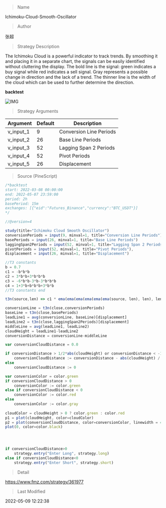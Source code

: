 
> Name

Ichimoku-Cloud-Smooth-Oscillator

> Author

张超

> Strategy Description

The Ichimoku Cloud is a powerful indicator to track trends. By smoothing it and placing it in a separate chart, the signals can be easily identified without cluttering the display. The bold line is the signal: green indicates a buy signal while red indicates a sell signal. Gray represents a possible change in direction and the lack of a trend. The thinner line is the width of the cloud which can be used to further determine the direction.

**backtest**

 ![IMG](https://www.fmz.com/upload/asset/18da159feb076ddb1c4.png) 

> Strategy Arguments



|Argument|Default|Description|
|----|----|----|
|v_input_1|9|Conversion Line Periods|
|v_input_2|26|Base Line Periods|
|v_input_3|52|Lagging Span 2 Periods|
|v_input_4|52|Pivot Periods|
|v_input_5|26|Displacement|


> Source (PineScript)

``` javascript
/*backtest
start: 2022-03-08 00:00:00
end: 2022-05-07 23:59:00
period: 2h
basePeriod: 15m
exchanges: [{"eid":"Futures_Binance","currency":"BTC_USDT"}]
*/

//@version=4

study(title="Ichimoku Cloud Smooth Oscillator")
conversionPeriods = input(9, minval=1, title="Conversion Line Periods"),
basePeriods = input(26, minval=1, title="Base Line Periods")
laggingSpan2Periods = input(52, minval=1, title="Lagging Span 2 Periods"),
pivotPeriods = input(52, minval=1, title="Pivot Periods"),
displacement = input(26, minval=1, title="Displacement")

//T3 constants
b = 0.7
c1 = -b*b*b
c2 = 3*b*b+3*b*b*b
c3 = -6*b*b-3*b-3*b*b*b
c4 = 1+3*b+b*b*b+3*b*b
//T3 constants end

t3n(source,len) => c1 * ema(ema(ema(ema(ema(ema(source, len), len), len), len), len), len) + c2 * ema(ema(ema(ema(ema(source, len), len), len), len), len) + c3 * ema(ema(ema(ema(source, len), len), len), len) + c4 * ema(ema(ema(source, len), len), len)

conversionLine = t3n(close,conversionPeriods)
baseLine = t3n(close,basePeriods)
leadLine1 = avg(conversionLine, baseLine)[displacement]
leadLine2 = t3n(close,laggingSpan2Periods)[displacement]
middleLine = avg(leadLine1, leadLine2)
cloudHeight = leadLine1-leadLine2
conversionDistance = conversionLine-middleLine

var conversionCloudDistance = 0.0

if conversionDistance > 1/2*abs(cloudHeight) or conversionDistance < -1/2*abs(cloudHeight)
    conversionCloudDistance := conversionDistance - abs(cloudHeight) / 2
else
    conversionCloudDistance := 0

var conversionColor = color.green
if conversionCloudDistance > 0
    conversionColor := color.green
else if conversionCloudDistance < 0
    conversionColor := color.red
else
    conversionColor := color.gray
    
cloudColor = cloudHeight > 0 ? color.green : color.red
p1 = plot(cloudHeight, color=cloudColor)
p2 = plot(conversionCloudDistance, color=conversionColor, linewidth = 4)
plot(0, color=color.black)




if conversionCloudDistance>0
    strategy.entry("Enter Long", strategy.long)
else if conversionCloudDistance<0
    strategy.entry("Enter Short", strategy.short)


```

> Detail

https://www.fmz.com/strategy/361977

> Last Modified

2022-05-09 12:22:38

